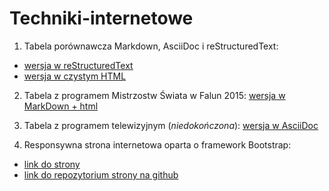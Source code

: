 # Techniki-internetowe

1. Tabela porównawcza Markdown, AsciiDoc i reStructuredText:
  * [ wersja w reStructuredText](https://github.com/StringHead/Techniki-internetowe/blob/master/MarkDown%2CAsciiDoc%2CreStructuredText-comparison.rst)
  * [ wersja w czystym HTML](https://github.com/StringHead/Techniki-internetowe/blob/master/MarkDown,%20AsciiDoc,%20reStructuredText%20-%20comparison.html)

2. Tabela z programem Mistrzostw Świata w Falun 2015:
[ wersja w MarkDown + html](https://github.com/StringHead/Techniki-internetowe/blob/master/Falun2015.md)

3. Tabela z programem telewizyjnym (*niedokończona*):
[ wersja w AsciiDoc](https://github.com/StringHead/Techniki-internetowe/blob/master/TV_Guide.adoc)

4. Responsywna strona internetowa oparta o framework Bootstrap:
 * [ link do strony](https://github.com/StringHead/StringHead.github.io)
 * [ link do repozytorium strony na github](https://github.com/StringHead/StringHead.github.io)
